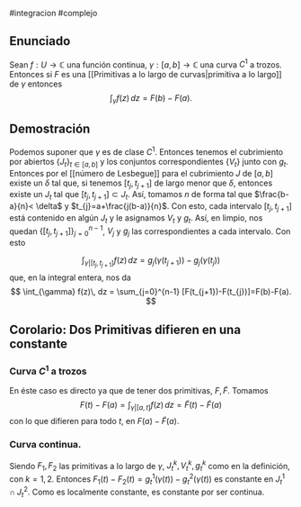 #integracion #complejo 
## Enunciado

Sean $f:U\to \mathbb{C}$ una función continua, $\gamma :[a,b]\to \mathbb{C}$ una curva $C^{1}$ a trozos. Entonces si $F$ es una [[Primitivas a lo largo de curvas|primitiva a lo largo]] de $\gamma$ entonces
$$
\int_{\gamma}f(z) \, dz = F(b)-F(a).
$$

## Demostración

Podemos suponer que $\gamma$ es de clase $C^{1}$. Entonces tenemos el cubrimiento por abiertos $\{ J_{t} \}_{t\in[a,b]}$ y los conjuntos correspondientes $\{ V_{t} \}$ junto con $g_{t}$. Entonces por el [[número de Lesbegue]] para el cubrimiento $J$ de $[a,b]$ existe un $\delta$ tal que, si tenemos $[t_{j}, t_{j+1}]$ de largo menor que $\delta$, entonces existe un $J_{t}$ tal que $[t_{j}, t_{j+1}] \subset J_{t}$. Así, tomamos $n$ de forma tal que $\frac{b-a}{n}< \delta$ y $t_{j}=a+\frac{j(b-a)}{n}$. Con esto, cada intervalo $[t_{j},t_{j+1}]$ está contenido en algún $J_{t}$ y le asignamos $V_{t}$ y $g_{t}$. Así, en limpio, nos quedan $\{ [t_{j},t_{j+1}] \}_{j=0}^{n-1}$, ${V_{j}}$ y $g_{j}$ las correspondientes a cada intervalo. Con esto

$$
	\int_{\gamma|[t_{j} , t_{j+1} ]} f(z) \, dz = g_{j}(\gamma (t_{j+1})) - g_{j}(\gamma(t_{j}))
$$
que, en la integral entera, nos da
$$
\int_{\gamma} f(z)\, dz = \sum_{j=0}^{n-1} [F(t_{j+1})-F(t_{j})]=F(b)-F(a).
$$

## Corolario: Dos Primitivas difieren en una constante

### Curva $C^{1}$ a trozos

En éste caso es directo ya que de tener dos primitivas, $F, \tilde{F}$. Tomamos
$$
F(t)-F(a)= \int_{\gamma|[a,t]} f(z) \, dz = \tilde{F}(t)- \tilde{F}(a)
$$
con lo que difieren para todo $t$, en $F(a)-\tilde{F}(a)$.

### Curva continua.

Siendo $F_{1}, F_{2}$ las primitivas a lo largo de $\gamma$, $J_{t}^{k},V_{t}^{k},g_{t}^{k}$ como en la definición, con $k=1,2$. Entonces $F_{1}(t)-F_{2}(t)=g_{t}^{1}(\gamma(t))-g^{2}_{t}(\gamma(t))$ es constante en $J^{1}_{t}\cap J^{2}_{t}$. Como es localmente constante, es constante por ser continua.
